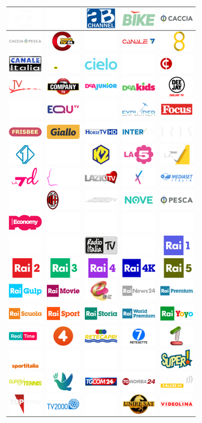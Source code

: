 | ![](https://raw.githubusercontent.com/RevGear/logo/master/Countries/IT/20Mediaset.png) | ![](https://raw.githubusercontent.com/RevGear/logo/master/Countries/IT/27TwentySeven.png) | ![](https://raw.githubusercontent.com/RevGear/logo/master/Countries/IT/ABChannel.png) | ![](https://raw.githubusercontent.com/RevGear/logo/master/Countries/IT/Bike.png) | ![](https://raw.githubusercontent.com/RevGear/logo/master/Countries/IT/Caccia.png) | 
|:---:|:---:|:---:|:---:|:---:| 
| ![](https://raw.githubusercontent.com/RevGear/logo/master/Countries/IT/CacciaePesca.png) | ![](https://raw.githubusercontent.com/RevGear/logo/master/Countries/IT/CafeTV24.png) | ![](https://raw.githubusercontent.com/RevGear/logo/master/Countries/IT/Canale5.png) | ![](https://raw.githubusercontent.com/RevGear/logo/master/Countries/IT/Canale7.png) | ![](https://raw.githubusercontent.com/RevGear/logo/master/Countries/IT/Canale8.png) | 
| ![](https://raw.githubusercontent.com/RevGear/logo/master/Countries/IT/CanaleItalia.png) | ![](https://raw.githubusercontent.com/RevGear/logo/master/Countries/IT/CarinaTV.png) | ![](https://raw.githubusercontent.com/RevGear/logo/master/Countries/IT/Cielo.png) | ![](https://raw.githubusercontent.com/RevGear/logo/master/Countries/IT/Cine34.png) | ![](https://raw.githubusercontent.com/RevGear/logo/master/Countries/IT/Classica.png) | 
| ![](https://raw.githubusercontent.com/RevGear/logo/master/Countries/IT/ClassTVModa.png) | ![](https://raw.githubusercontent.com/RevGear/logo/master/Countries/IT/CompanyTV.png) | ![](https://raw.githubusercontent.com/RevGear/logo/master/Countries/IT/DeAJunior.png) | ![](https://raw.githubusercontent.com/RevGear/logo/master/Countries/IT/DeAKids.png) | ![](https://raw.githubusercontent.com/RevGear/logo/master/Countries/IT/DeejayTV.png) | 
| ![](https://raw.githubusercontent.com/RevGear/logo/master/Countries/IT/DonnaTV.png) | ![](https://raw.githubusercontent.com/RevGear/logo/master/Countries/IT/EquTV.png) | ![](https://raw.githubusercontent.com/RevGear/logo/master/Countries/IT/EsperiaTV.png) | ![](https://raw.githubusercontent.com/RevGear/logo/master/Countries/IT/Explorer.png) | ![](https://raw.githubusercontent.com/RevGear/logo/master/Countries/IT/Focus.png) | 
| ![](https://raw.githubusercontent.com/RevGear/logo/master/Countries/IT/Frisbee.png) | ![](https://raw.githubusercontent.com/RevGear/logo/master/Countries/IT/Giallo.png) | ![](https://raw.githubusercontent.com/RevGear/logo/master/Countries/IT/HorseTV.png) | ![](https://raw.githubusercontent.com/RevGear/logo/master/Countries/IT/InterTV.png) | ![](https://raw.githubusercontent.com/RevGear/logo/master/Countries/IT/Iris.png) | 
| ![](https://raw.githubusercontent.com/RevGear/logo/master/Countries/IT/Italia1.png) | ![](https://raw.githubusercontent.com/RevGear/logo/master/Countries/IT/Italia2.png) | ![](https://raw.githubusercontent.com/RevGear/logo/master/Countries/IT/K2.png) | ![](https://raw.githubusercontent.com/RevGear/logo/master/Countries/IT/La5.png) | ![](https://raw.githubusercontent.com/RevGear/logo/master/Countries/IT/La7.png) | 
| ![](https://raw.githubusercontent.com/RevGear/logo/master/Countries/IT/La7d.png) | ![](https://raw.githubusercontent.com/RevGear/logo/master/Countries/IT/LaTr3.png) | ![](https://raw.githubusercontent.com/RevGear/logo/master/Countries/IT/LazioTV.png) | ![](https://raw.githubusercontent.com/RevGear/logo/master/Countries/IT/MediasetExtra.png) | ![](https://raw.githubusercontent.com/RevGear/logo/master/Countries/IT/MediasetItalia.png) | 
| ![](https://raw.githubusercontent.com/RevGear/logo/master/Countries/IT/MediasetItalia2.png) | ![](https://raw.githubusercontent.com/RevGear/logo/master/Countries/IT/MilanTV.png) | ![](https://raw.githubusercontent.com/RevGear/logo/master/Countries/IT/MSMotorTV.png) | ![](https://raw.githubusercontent.com/RevGear/logo/master/Countries/IT/Nove.png) | ![](https://raw.githubusercontent.com/RevGear/logo/master/Countries/IT/Pesca.png) | 
| ![](https://raw.githubusercontent.com/RevGear/logo/master/Countries/IT/PopEconomy.png) | ![](https://raw.githubusercontent.com/RevGear/logo/master/Countries/IT/PremiumAction.png) | ![](https://raw.githubusercontent.com/RevGear/logo/master/Countries/IT/PremiumCinema1.png) | ![](https://raw.githubusercontent.com/RevGear/logo/master/Countries/IT/PremiumCinema2.png) | ![](https://raw.githubusercontent.com/RevGear/logo/master/Countries/IT/PremiumCinema3.png) | 
| ![](https://raw.githubusercontent.com/RevGear/logo/master/Countries/IT/PremiumCrime.png) | ![](https://raw.githubusercontent.com/RevGear/logo/master/Countries/IT/PremiumStories.png) | ![](https://raw.githubusercontent.com/RevGear/logo/master/Countries/IT/RadioItaliaTV.png) | ![](https://raw.githubusercontent.com/RevGear/logo/master/Countries/IT/RadioMonteCarlo.png) | ![](https://raw.githubusercontent.com/RevGear/logo/master/Countries/IT/Rai1.png) | 
| ![](https://raw.githubusercontent.com/RevGear/logo/master/Countries/IT/Rai2.png) | ![](https://raw.githubusercontent.com/RevGear/logo/master/Countries/IT/Rai3.png) | ![](https://raw.githubusercontent.com/RevGear/logo/master/Countries/IT/Rai4.png) | ![](https://raw.githubusercontent.com/RevGear/logo/master/Countries/IT/Rai4K.png) | ![](https://raw.githubusercontent.com/RevGear/logo/master/Countries/IT/Rai5.png) | 
| ![](https://raw.githubusercontent.com/RevGear/logo/master/Countries/IT/RaiGulp.png) | ![](https://raw.githubusercontent.com/RevGear/logo/master/Countries/IT/RaiMovie.png) | ![](https://raw.githubusercontent.com/RevGear/logo/master/Countries/IT/Rainbow.png) | ![](https://raw.githubusercontent.com/RevGear/logo/master/Countries/IT/RaiNews24.png) | ![](https://raw.githubusercontent.com/RevGear/logo/master/Countries/IT/RaiPremium.png) | 
| ![](https://raw.githubusercontent.com/RevGear/logo/master/Countries/IT/RaiScuola.png) | ![](https://raw.githubusercontent.com/RevGear/logo/master/Countries/IT/RaiSport.png) | ![](https://raw.githubusercontent.com/RevGear/logo/master/Countries/IT/RaiStoria.png) | ![](https://raw.githubusercontent.com/RevGear/logo/master/Countries/IT/RaiWorldPremium.png) | ![](https://raw.githubusercontent.com/RevGear/logo/master/Countries/IT/RaiYoyo.png) | 
| ![](https://raw.githubusercontent.com/RevGear/logo/master/Countries/IT/RealTime.png) | ![](https://raw.githubusercontent.com/RevGear/logo/master/Countries/IT/Rete4.png) | ![](https://raw.githubusercontent.com/RevGear/logo/master/Countries/IT/Retecapri.png) | ![](https://raw.githubusercontent.com/RevGear/logo/master/Countries/IT/ReteSette.png) | ![](https://raw.githubusercontent.com/RevGear/logo/master/Countries/IT/SardegnaUno.png) | 
| ![](https://raw.githubusercontent.com/RevGear/logo/master/Countries/IT/SportItalia.png) | ![](https://raw.githubusercontent.com/RevGear/logo/master/Countries/IT/SportItalia24.png) | ![](https://raw.githubusercontent.com/RevGear/logo/master/Countries/IT/SportItaliaMotori.png) | ![](https://raw.githubusercontent.com/RevGear/logo/master/Countries/IT/SportItaliaSolocalcio.png) | ![](https://raw.githubusercontent.com/RevGear/logo/master/Countries/IT/Super.png) | 
| ![](https://raw.githubusercontent.com/RevGear/logo/master/Countries/IT/SuperTennis.png) | ![](https://raw.githubusercontent.com/RevGear/logo/master/Countries/IT/Telepace.png) | ![](https://raw.githubusercontent.com/RevGear/logo/master/Countries/IT/TGCom24.png) | ![](https://raw.githubusercontent.com/RevGear/logo/master/Countries/IT/TGNorba24.png) | ![](https://raw.githubusercontent.com/RevGear/logo/master/Countries/IT/TopCalcio24.png) | 
| ![](https://raw.githubusercontent.com/RevGear/logo/master/Countries/IT/TopCrime.png) | ![](https://raw.githubusercontent.com/RevGear/logo/master/Countries/IT/tv2000.png) | ![](https://raw.githubusercontent.com/RevGear/logo/master/Countries/IT/TV8.png) | ![](https://raw.githubusercontent.com/RevGear/logo/master/Countries/IT/UnireSat.png) | ![](https://raw.githubusercontent.com/RevGear/logo/master/Countries/IT/Videolina.png) | 
